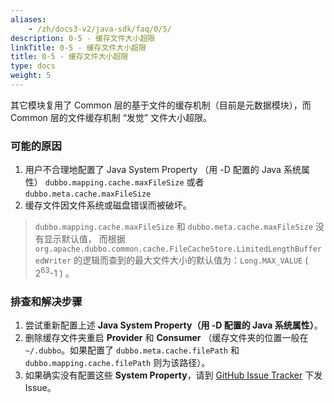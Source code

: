```yaml
---
aliases:
    - /zh/docs3-v2/java-sdk/faq/0/5/
description: 0-5 - 缓存文件大小超限
linkTitle: 0-5 - 缓存文件大小超限
title: 0-5 - 缓存文件大小超限
type: docs
weight: 5
---
```



其它模块复用了 Common 层的基于文件的缓存机制（目前是元数据模块），而 Common 层的文件缓存机制 “发觉” 文件大小超限。


### 可能的原因
1. 用户不合理地配置了 Java System Property （用 -D 配置的 Java 系统属性） `dubbo.mapping.cache.maxFileSize` 或者 `dubbo.meta.cache.maxFileSize`
2. 缓存文件因文件系统或磁盘错误而被破坏。


> `dubbo.mapping.cache.maxFileSize` 和 `dubbo.meta.cache.maxFileSize` 没有显示默认值，
而根据 `org.apache.dubbo.common.cache.FileCacheStore.LimitedLengthBufferedWriter` 的逻辑而查到的最大文件大小的默认值为：`Long.MAX_VALUE` ( 2<sup>63</sup>-1 ) 。



### 排查和解决步骤
1. 尝试重新配置上述 **Java System Property（用 -D 配置的 Java 系统属性）**。
2. 删除缓存文件夹重启 **Provider** 和 **Consumer** （缓存文件夹的位置一般在 `~/.dubbo`。如果配置了 `dubbo.meta.cache.filePath` 和 `dubbo.mapping.cache.filePath` 则为该路径）。
3. 如果确实没有配置这些 **System Property**，请到 [GitHub Issue Tracker](https://github.com/apache/dubbo/issues) 下发 Issue。